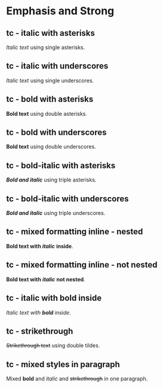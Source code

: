 # Emphasis and Strong

<!-- 
TEST REASONING:
Emphasis formatting standardization is visible here. The serializer has normalized
the syntax, preferring underscores (_) for italics rather than asterisks (*).
This is acceptable because the semantic meaning and visual rendering are identical,
and standardizing on one syntax improves consistency throughout the document.
-->

## tc - italic with asterisks

_Italic text_ using single asterisks.

## tc - italic with underscores

_Italic text_ using single underscores.

## tc - bold with asterisks

**Bold text** using double asterisks.

## tc - bold with underscores

**Bold text** using double underscores.

## tc - bold-italic with asterisks

_**Bold and italic**_ using triple asterisks.

## tc - bold-italic with underscores

_**Bold and italic**_ using triple underscores.

## tc - mixed formatting inline - nested

**Bold text with _italic_** **inside**.

## tc - mixed formatting inline - not nested

**Bold text with** _**italic**_ **not nested**.

## tc - italic with bold inside

_Italic text with **bold** inside_.

## tc - strikethrough

~~Strikethrough text~~ using double tildes.

## tc - mixed styles in paragraph

Mixed **bold** and _italic_ and ~~strikethrough~~ in one paragraph.
